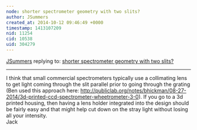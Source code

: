 ```yaml
---
node: shorter spectrometer geometry with two slits?
author: JSummers
created_at: 2014-10-12 09:46:49 +0000
timestamp: 1413107209
nid: 11254
cid: 10538
uid: 304279
---
```




[JSummers](../profile/JSummers) replying to: [shorter spectrometer geometry with two slits?](../notes/mathew/10-09-2014/shorter-spectrometer-geometry-with-two-slits)

----
I think that small commercial spectrometers typically use a collimating lens to get light coming through the slit parallel prior to going through the grating (Ben used this approach here: http://publiclab.org/notes/bhickman/08-27-2014/3d-printed-ccd-spectrometer-wheetrometer-3-0).  If you go to a 3d printed housing, then having a lens holder integrated into the design should be fairly easy and that might help cut down on the stray light without losing all your intensity.   
Jack